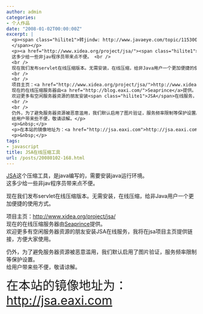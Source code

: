 ```yaml
---
author: admin
categories:
- 个人作品
date: "2008-01-02T00:00:00Z"
excerpt: |
  <p><span class="hilite1">转jindw: http://www.javaeye.com/topic/115300<br />
  </span></p>
  <p><a href="http://www.xidea.org/project/jsa/"><span class="hilite1">JSA</span></a>在线压缩工具，是java编写的，需要安装java运行环境。 <br />
  这多少给一些非jav程序员带来点不便。 <br />
  <br />
  现在我们发布servlet在线压缩版本。无需安装，在线压缩，给非Java用户一个更加便捷的使用方式。 <br />
  <br />
  <br />
  项目主页：<a href="http://www.xidea.org/project/jsa/">http://www.xidea.org/project/<span class="hilite1">jsa</span>/</a> <br />
  现在的在线压缩服务器由<a href="http://blog.eaxi.com/">Seaprince</a>提供。 <br />
  欢迎更多有空闲服务器资源的朋友安装<span class="hilite1">JSA</span>在线服务，我将在<span class="hilite1">jsa</span>项目主页提供链接，方便大家使用。 <br />
  <br />
  <br />
  仍外，为了避免服务器资源被恶意滥用，我们默认启用了图片验证，服务频率限制等保护设置。 <br />
  给用户带来些不便，敬请谅解。</p>
  <p>&nbsp;</p>
  <p>在本站的镜像地址为：<a href="http://jsa.eaxi.com">http://jsa.eaxi.com</a></p>
  <p>&nbsp;</p>
tags:
- javascript
title: JSA在线压缩工具
url: /posts/20080102-168.html
---
```

[<span class="hilite1">JSA</span>][1]这个压缩工具，是java编写的，需要安装java运行环境。   
这多少给一些非jav程序员带来点不便。 

现在我们发布servlet在线压缩版本。无需安装，在线压缩，给非Java用户一个更加便捷的使用方式。 

项目主页：[http://www.xidea.org/project/<span class="hilite1">jsa</span>/][1]   
现在的在线压缩服务器由[Seaprince][2]提供。   
欢迎更多有空闲服务器资源的朋友安装<span class="hilite1">JSA</span>在线服务，我将在<span class="hilite1">jsa</span>项目主页提供链接，方便大家使用。 

仍外，为了避免服务器资源被恶意滥用，我们默认启用了图片验证，服务频率限制等保护设置。   
给用户带来些不便，敬请谅解。

<font size="6">在本站的镜像地址为：<a href="http://jsa.eaxi.com">http://jsa.eaxi.com</a></font>

&nbsp;

 [1]: http://www.xidea.org/project/jsa/
 [2]: http://blog.eaxi.com/